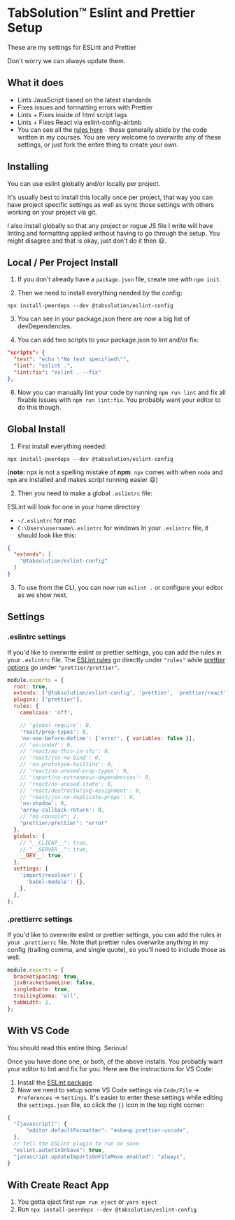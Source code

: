 # TabSolution™ Eslint and Prettier Setup
These are my settings for ESLint and Prettier

Don't worry we can always update them.

## What it does
* Lints JavaScript based on the latest standards
* Fixes issues and formatting errors with Prettier
* Lints + Fixes inside of html script tags
* Lints + Fixes React via eslint-config-airbnb
* You can see all the [rules here](https://github.com/TabSolution/eslint-config/blob/master/.eslintrc.js) - these generally abide by the code written in my courses. You are very welcome to overwrite any of these settings, or just fork the entire thing to create your own.

## Installing

You can use eslint globally and/or locally per project.

It's usually best to install this locally once per project, that way you can have project specific settings as well as sync those settings with others working on your project via git.

I also install globally so that any project or rogue JS file I write will have linting and formatting applied without having to go through the setup. You might disagree and that is okay, just don't do it then 😃.


## Local / Per Project Install

1. If you don't already have a `package.json` file, create one with `npm init`.

2. Then we need to install everything needed by the config:

```
npx install-peerdeps --dev @tabsolution/eslint-config
```

3. You can see in your package.json there are now a big list of devDependencies.

4. You can add two scripts to your package.json to lint and/or fix:

```json
"scripts": {
  "test": "echo \"No test specified\"",
  "lint": "eslint .",
  "lint:fix": "eslint . --fix"
},
```

6. Now you can manually lint your code by running `npm run lint` and fix all fixable issues with `npm run lint:fix`. You probably want your editor to do this though.

## Global Install

1. First install everything needed:

```
npx install-peerdeps --dev @tabsolution/eslint-config
```
(**note:** npx is not a spelling mistake of **npm**. `npx` comes with when `node` and `npm` are installed and makes script running easier 😃)

2. Then you need to make a global `.eslintrc` file:

ESLint will look for one in your home directory

* `~/.eslintrc` for mac
* `C:\Users\username\.eslintrc` for windows
In your `.eslintrc` file, it should look like this:

```json
{
  "extends": [
    "@tabsolution/eslint-config"
  ]
}
```

3. To use from the CLI, you can now run `eslint .` or configure your editor as we show next.

## Settings

### .eslintrc settings
If you'd like to overwrite eslint or prettier settings, you can add the rules in your `.eslintrc` file. The [ESLint rules](https://eslint.org/docs/rules/) go directly under `"rules"` while [prettier options](https://prettier.io/docs/en/options.html) go under `"prettier/prettier"`. 

```js
module.exports = {
  root: true,
  extends: ['@tabsolution/eslint-config', 'prettier', 'prettier/react'],
  plugins: ['prettier'],
  rules: {
    camelcase: 'off',

    // 'global-require': 0,
    'react/prop-types': 0,
    'no-use-before-define': ['error', { variables: false }],
    // 'no-undef': 0,
    // 'react/no-this-in-sfc': 0,
    // 'react/jsx-no-bind': 0,
    // 'no-prototype-builtins': 0,
    // 'react/no-unused-prop-types': 0,
    // 'import/no-extraneous-dependencies': 0,
    // 'react/no-unused-state': 0,
    // 'react/destructuring-assignment': 0,
    // 'react/jsx-no-duplicate-props': 0,
    'no-shadow': 0,
    'array-callback-return': 0,
    // "no-console": 2,
    "prettier/prettier": "error"
  },
  globals: {
    // "__CLIENT__": true,
    // "__SERVER__": true,
    __DEV__: true,
  },
  settings: {
    'import/resolver': {
      'babel-module': {},
    },
  },
};

```
### .prettierrc settings
If you'd like to overwrite eslint or prettier settings, you can add the rules in your `.prettierrc` file. Note that prettier rules overwrite anything in my config (trailing comma, and single quote), so you'll need to include those as well. 

```js
module.exports = {
  bracketSpacing: true,
  jsxBracketSameLine: false,
  singleQuote: true,
  trailingComma: 'all',
  tabWidth: 2,
};
```

## With VS Code

You should read this entire thing. Serious!

Once you have done one, or both, of the above installs. You probably want your editor to lint and fix for you. Here are the instructions for VS Code:

1. Install the [ESLint package](https://marketplace.visualstudio.com/items?itemName=dbaeumer.vscode-eslint)
2. Now we need to setup some VS Code settings via `Code/File` → `Preferences` → `Settings`. It's easier to enter these settings while editing the `settings.json` file, so click the `{}` icon in the top right corner:
  ```js
  {
    "[javascript]": {
        "editor.defaultFormatter": "esbenp.prettier-vscode",
    },
    // tell the ESLint plugin to run on save
    "eslint.autoFixOnSave": true,
    "javascript.updateImportsOnFileMove.enabled": "always",
}
  ```

## With Create React App

1. You gotta eject first `npm run eject` or `yarn eject`
2. Run `npx install-peerdeps --dev @tabsolution/eslint-config`